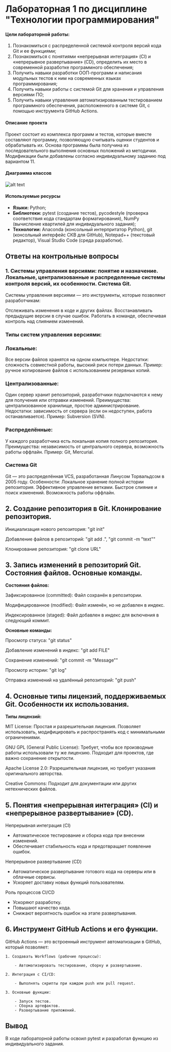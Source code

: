 # Лабораторная 1 по дисциплине "Технологии программирования"

#### Цели лабораторной работы:
1. Познакомиться c распределенной системой контроля версий кода Git и ее функциями;
2. Познакомиться с понятиями «непрерывная интеграция» (CI) и «непрерывное развертывание» (CD), определить их место в современной разработке программного обеспечения;
3. Получить навыки разработки ООП-программ и написания модульных тестов к ним на современных языках программирования;
4. Получить навыки работы с системой Git для хранения и управления версиями ПО;
5. Получить навыки управления автоматизированным тестированием программного обеспечения, расположенного в системе Git, с помощью инструмента GitHub Actions.

#### Описание проекта
Проект состоит из комплекса программ и тестов, которые вместе составляют программу, позволяющую считывать оценки студентов и обрабатывать их. Основа программы была получина из последовательного выполнения основных положений из методички. Модификации были добавлены согласно индивидуальному заданию под вариантом 11.


#### Диаграмма классов
![alt text]([https://github.com/Swithez/PTLab1/blob/main/ClassDiagram.png?raw=true](https://github.com/Swithez/PTLab1/blob/main/ClassDiagramLab1.png?raw=true))

#### Используемые ресурсы
- **Языки:** Python;
- **Библиотеки:** pytest (создание тестов), pycodestyle (проверка соответствия кода стандартам форматирования), NumPy (вычисление квартилей для индивидуального задания);
- **Технологии:** Anaconda (консольный интерпритатор Python), git (консольный интерфейс СКВ для GitHub), Notepad++ (текстовый редактор), Visual Studio Code (среда разработки).

## **Ответы на контрольные вопросы**

### 1. **Системы управления версиями: понятие и назначение. Локальные, централизованные и распределенные системы контроля версий, их особенности. Система Git.**

Системы управления версиями — это инструменты, которые позволяют разработчикам:

Отслеживать изменения в коде и других файлах.
Восстанавливать предыдущие версии в случае ошибок.
Работать в команде, обеспечивая контроль над слиянием изменений.
### **Типы систем управления версиями:**

### Локальные:

Все версии файлов хранятся на одном компьютере.
Недостатки: сложность совместной работы, высокий риск потери данных.
Пример: ручное копирование файлов с использованием резервных копий.

### Централизованные:

Один сервер хранит репозиторий, разработчики подключаются к нему для получения или отправки изменений.
Преимущества: централизованное хранилище, простое администрирование.
Недостатки: зависимость от сервера (если он недоступен, работа останавливается).
Пример: Subversion (SVN).

### Распределённые:

У каждого разработчика есть локальная копия полного репозитория.
Преимущества: независимость от центрального сервера, возможность работы оффлайн.
Пример: Git, Mercurial.

### **Система Git**
Git — это распределённая VCS, разработанная Линусом Торвальдсом в 2005 году.
Особенности:
Локальное хранение полной истории репозитория.
Эффективное управление ветками.
Быстрое слияние и поиск изменений.
Возможность работы оффлайн.

## 2. **Создание репозитория в Git. Клонирование репозитория.**

Инициализация нового репозитория: "git init"

Добавление файлов в репозиторий: "git add .", "git commit -m "text""

Клонирование репозитория: "git clone URL"

## 3. **Запись изменений в репозиторий Git. Состояния файлов. Основные команды.**

**Состояния файлов:**

Зафиксированное (committed):
Файл сохранён в репозитории.

Модифицированное (modified):
Файл изменён, но не добавлен в индекс.

Индексированное (staged):
Файл добавлен в индекс для включения в следующий коммит.

**Основные команды:**

Просмотр статуса: "git status"

Добавление изменений в индекс: "git add FILE"

Сохранение изменений: "git commit -m "Message""

Просмотр истории: "git log"

Отправка изменений на удалённый репозиторий: "git push"

## 4. **Основные типы лицензий, поддерживаемых Git. Особенности их использования.**

**Типы лицензий:**

MIT License:
Простая и разрешительная лицензия.
Позволяет использовать, модифицировать и распространять код с минимальными ограничениями.

GNU GPL (General Public License):
Требует, чтобы все производные работы использовали ту же лицензию.
Подходит для проектов, где важно сохранение открытости.

Apache License 2.0:
Разрешительная лицензия, но требует указания оригинального авторства.

Creative Commons:
Подходит для документации или других нетехнических файлов.

## 5. **Понятия «непрерывная интеграция» (CI) и «непрерывное развертывание» (CD).**

Непрерывная интеграция (CI)
- Автоматическое тестирование и сборка кода при внесении изменений.
- Обеспечивает стабильность кода и предотвращает появление ошибок.

Непрерывное развертывание (CD)
- Автоматическое развертывание готового кода на серверы или в облачные сервисы.
- Ускоряет доставку новых функций пользователям.

Роль процессов CI/CD
- Ускоряют разработку.
- Повышают качество кода.
- Снижают вероятность ошибок на этапе развертывания.

## 6. **Инструмент GitHub Actions и его функции.**

GitHub Actions — это встроенный инструмент автоматизации в GitHub, который позволяет:

    1. Создавать Workflows (рабочие процессы):

        - Автоматизировать тестирование, сборку и развертывание.

    2. Интеграция с CI/CD:

        - Выполнять скрипты при каждом push или pull request.

    3. Основные функции:

        - Запуск тестов.
        - Сборка артефактов.
        - Развертывание приложений.
## **Вывод**

В ходе лабораторной работы освоил pytest и разработал функцию из индивидуального задания.
